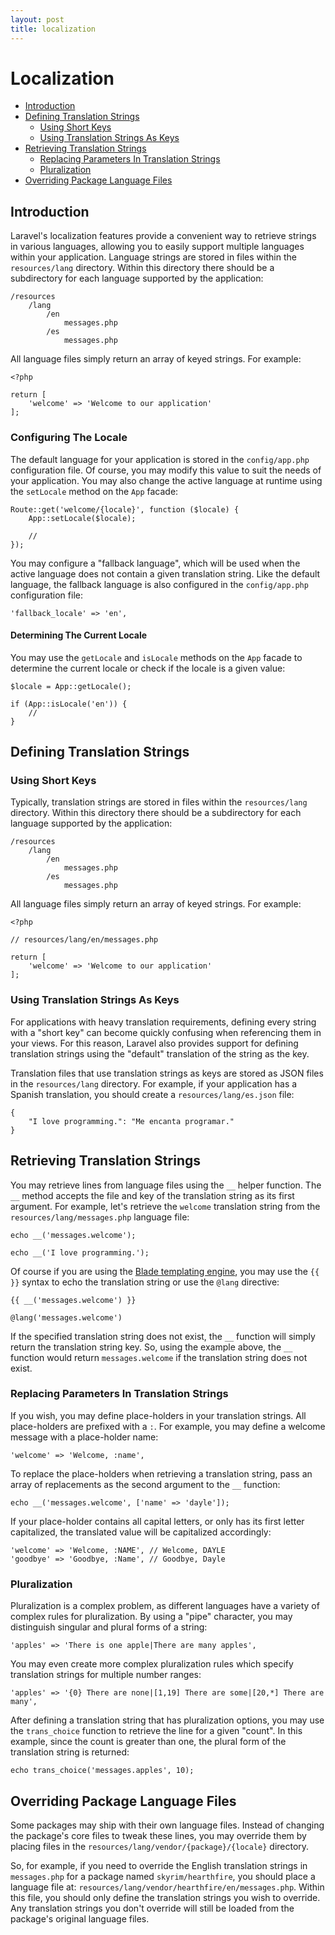```yaml
---
layout: post
title: localization
---
```

# Localization

- [Introduction](#introduction)
- [Defining Translation Strings](#defining-translation-strings)
    - [Using Short Keys](#using-short-keys)
    - [Using Translation Strings As Keys](#using-translation-strings-as-keys)
- [Retrieving Translation Strings](#retrieving-translation-strings)
    - [Replacing Parameters In Translation Strings](#replacing-parameters-in-translation-strings)
    - [Pluralization](#pluralization)
- [Overriding Package Language Files](#overriding-package-language-files)

<a name="introduction"></a>
## Introduction

Laravel's localization features provide a convenient way to retrieve strings in various languages, allowing you to easily support multiple languages within your application. Language strings are stored in files within the `resources/lang` directory. Within this directory there should be a subdirectory for each language supported by the application:

    /resources
        /lang
            /en
                messages.php
            /es
                messages.php

All language files simply return an array of keyed strings. For example:

    <?php

    return [
        'welcome' => 'Welcome to our application'
    ];

### Configuring The Locale

The default language for your application is stored in the `config/app.php` configuration file. Of course, you may modify this value to suit the needs of your application. You may also change the active language at runtime using the `setLocale` method on the `App` facade:

    Route::get('welcome/{locale}', function ($locale) {
        App::setLocale($locale);

        //
    });

You may configure a "fallback language", which will be used when the active language does not contain a given translation string. Like the default language, the fallback language is also configured in the `config/app.php` configuration file:

    'fallback_locale' => 'en',

#### Determining The Current Locale

You may use the `getLocale` and `isLocale` methods on the `App` facade to determine the current locale or check if the locale is a given value:

    $locale = App::getLocale();

    if (App::isLocale('en')) {
        //
    }

<a name="defining-translation-strings"></a>
## Defining Translation Strings

<a name="using-short-keys"></a>
### Using Short Keys

Typically, translation strings are stored in files within the `resources/lang` directory. Within this directory there should be a subdirectory for each language supported by the application:

    /resources
        /lang
            /en
                messages.php
            /es
                messages.php

All language files simply return an array of keyed strings. For example:

    <?php

    // resources/lang/en/messages.php

    return [
        'welcome' => 'Welcome to our application'
    ];

<a name="using-translation-strings-as-keys"></a>
### Using Translation Strings As Keys

For applications with heavy translation requirements, defining every string with a "short key" can become quickly confusing when referencing them in your views. For this reason, Laravel also provides support for defining translation strings using the "default" translation of the string as the key.

Translation files that use translation strings as keys are stored as JSON files in the `resources/lang` directory. For example, if your application has a Spanish translation, you should create a `resources/lang/es.json` file:

    {
        "I love programming.": "Me encanta programar."
    }

<a name="retrieving-translation-strings"></a>
## Retrieving Translation Strings

You may retrieve lines from language files using the `__` helper function. The `__` method accepts the file and key of the translation string as its first argument. For example, let's retrieve the `welcome` translation string from the `resources/lang/messages.php` language file:

    echo __('messages.welcome');

    echo __('I love programming.');

Of course if you are using the [Blade templating engine](/docs/{{version}}/blade), you may use the `{{ }}` syntax to echo the translation string or use the `@lang` directive:

    {{ __('messages.welcome') }}

    @lang('messages.welcome')

If the specified translation string does not exist, the `__` function will simply return the translation string key. So, using the example above, the `__` function would return `messages.welcome` if the translation string does not exist.

<a name="replacing-parameters-in-translation-strings"></a>
### Replacing Parameters In Translation Strings

If you wish, you may define place-holders in your translation strings. All place-holders are prefixed with a `:`. For example, you may define a welcome message with a place-holder name:

    'welcome' => 'Welcome, :name',

To replace the place-holders when retrieving a translation string, pass an array of replacements as the second argument to the `__` function:

    echo __('messages.welcome', ['name' => 'dayle']);

If your place-holder contains all capital letters, or only has its first letter capitalized, the translated value will be capitalized accordingly:

    'welcome' => 'Welcome, :NAME', // Welcome, DAYLE
    'goodbye' => 'Goodbye, :Name', // Goodbye, Dayle


<a name="pluralization"></a>
### Pluralization

Pluralization is a complex problem, as different languages have a variety of complex rules for pluralization. By using a "pipe" character, you may distinguish singular and plural forms of a string:

    'apples' => 'There is one apple|There are many apples',

You may even create more complex pluralization rules which specify translation strings for multiple number ranges:

    'apples' => '{0} There are none|[1,19] There are some|[20,*] There are many',

After defining a translation string that has pluralization options, you may use the `trans_choice` function to retrieve the line for a given "count". In this example, since the count is greater than one, the plural form of the translation string is returned:

    echo trans_choice('messages.apples', 10);

<a name="overriding-package-language-files"></a>
## Overriding Package Language Files

Some packages may ship with their own language files. Instead of changing the package's core files to tweak these lines, you may override them by placing files in the `resources/lang/vendor/{package}/{locale}` directory.

So, for example, if you need to override the English translation strings in `messages.php` for a package named `skyrim/hearthfire`, you should place a language file at: `resources/lang/vendor/hearthfire/en/messages.php`. Within this file, you should only define the translation strings you wish to override. Any translation strings you don't override will still be loaded from the package's original language files.

